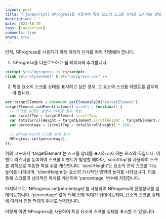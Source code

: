 ```yaml
---
layout: post
title: "[javascript] NProgress를 사용하여 특정 요소의 스크롤 상태를 표시하는 방법은?"
description: " "
date: 2023-10-20
tags: [javascript]
comments: true
share: true
---
```


먼저, NProgress를 사용하기 위해 아래의 단계를 따라 진행해야 합니다.

1. NProgress를 다운로드하고 웹 페이지에 추가합니다. 
```html
<script src="nprogress.js"></script>
<link rel="stylesheet" href="nprogress.css" />
```

2. 특정 요소의 스크롤 상태를 표시하고 싶은 경우, 그 요소의 스크롤 이벤트를 감지해야 합니다. 

```javascript
var targetElement = document.getElementById('targetElement');
targetElement.addEventListener('scroll', function() {
  // 스크롤 이벤트 발생시 처리할 함수 작성
  var scrollTop = targetElement.scrollTop;
  var totalScrollHeight = targetElement.scrollHeight - targetElement.clientHeight;
  var percentage = (scrollTop / totalScrollHeight) * 100;
  
  // NProgress에 스크롤 상태 표시
  NProgress.set(percentage);
});
```

위의 코드에서 'targetElement'는 스크롤 상태를 표시하고자 하는 요소의 ID입니다. 이벤트 리스너를 등록하여 스크롤 이벤트가 발생할 때마다, 'scrollTop'을 사용하여 스크롤 위쪽으로 이동한 픽셀 수를 계산합니다. 'scrollHeight'는 요소의 전체 스크롤 가능 높이를 나타내며, 'clientHeight'는 요소의 가시적인 영역의 높이를 나타냅니다. 이를 통해 스크롤의 상대적인 위치를 계산하여 'percentage' 변수에 저장합니다.

마지막으로, 'NProgress.set(percentage)'를 사용하여 NProgress의 진행상태를 업데이트합니다. 'percentage' 값에 의해 진행 막대가 업데이트되며, 요소의 스크롤 상태에 따라서 진행 막대의 위치도 변경됩니다.

이렇게 하면 NProgress를 사용하여 특정 요소의 스크롤 상태를 표시할 수 있습니다.